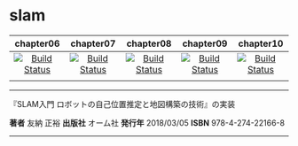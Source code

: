 # slam

| chapter06                                                                                                 | chapter07                                                                                                 | chapter08                                                                                                 | chapter09                                                                                                 | chapter10                                                                                                 |
|:---------------------------------------------------------------------------------------------------------:|:---------------------------------------------------------------------------------------------------------:|:---------------------------------------------------------------------------------------------------------:|:---------------------------------------------------------------------------------------------------------:|:---------------------------------------------------------------------------------------------------------:|
| [![Build Status](https://travis-ci.org/soblin/slam.svg?branch=master)](https://travis-ci.org/soblin/slam) | [![Build Status](https://travis-ci.org/soblin/slam.svg?branch=master)](https://travis-ci.org/soblin/slam) | [![Build Status](https://travis-ci.org/soblin/slam.svg?branch=master)](https://travis-ci.org/soblin/slam) | [![Build Status](https://travis-ci.org/soblin/slam.svg?branch=master)](https://travis-ci.org/soblin/slam) | [![Build Status](https://travis-ci.org/soblin/slam.svg?branch=master)](https://travis-ci.org/soblin/slam) |
|                                                                                                           |                                                                                                           |                                                                                                           |                                                                                                           |                                                                                                           |

---

『SLAM入門 ロボットの自己位置推定と地図構築の技術』の実装

**著者** 友納 正裕
**出版社** オーム社
**発行年** 2018/03/05
**ISBN** 978-4-274-22166-8

---


